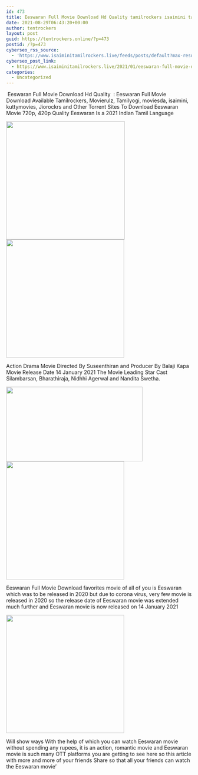 ```yaml
---
id: 473
title: Eeswaran Full Movie Download Hd Quality tamilrockers isaimini tamilrockers
date: 2021-08-29T06:43:20+00:00
author: tentrockers
layout: post
guid: https://tentrockers.online/?p=473
postid: /?p=473
cyberseo_rss_source:
  - 'https://www.isaiminitamilrockers.live/feeds/posts/default?max-results=150&start-index=151'
cyberseo_post_link:
  - https://www.isaiminitamilrockers.live/2021/01/eeswaran-full-movie-download-hd-quality.html
categories:
  - Uncategorized
---
```

<meta content="&nbsp;Eeswaran Full Movie Download Hd Quality&nbsp; : Eeswaran Full Movie Download Available Tamilrockers, Movierulz, Tamilyogi, moviesda, isaimini, k..." name="twitter:description" />

  


<center>
</center>

&nbsp;Eeswaran Full Movie Download Hd Quality&nbsp; : Eeswaran Full Movie Download Available Tamilrockers, Movierulz, Tamilyogi, moviesda, isaimini, kuttymovies, Jiorockrs and Other Torrent Sites To Download Eeswaran Movie 720p, 420p Quality Eeswaran Is a 2021 Indian Tamil Language<ins data-width="0" data-height="0" class="w137637f8f1" data-domain="//aaaaaco.com" data-affquery="/81dee8bcaf/137637f8f1/?placementName=default"></ins>

<div class="separator">
  <a href="https://1.bp.blogspot.com/-WG84mBrm_nU/X_3IgjE6cUI/AAAAAAAAAN4/3-YsTnf23G8szokk3vDgPMsCuQ_Z2JHlACLcBGAsYHQ/s1024/IMG_20210109_175845-880x1024.jpg" imageanchor="1"><img loading="lazy" border="0" data-original-height="1024" data-original-width="880" height="320" src="https://1.bp.blogspot.com/-WG84mBrm_nU/X_3IgjE6cUI/AAAAAAAAAN4/3-YsTnf23G8szokk3vDgPMsCuQ_Z2JHlACLcBGAsYHQ/w322-h320/IMG_20210109_175845-880x1024.jpg" width="322" /></a>
</div>

<div class="separator">
  <a href="https://aaaaaco.com/b7e8e06d99/7239eac2b5/?placementName=default" imageanchor="1" target="_blank" rel="noopener"><img border="0" data-original-height="166" data-original-width="800" src="https://1.bp.blogspot.com/-qek98yYhiD8/X_3I-7Z-9SI/AAAAAAAAAOM/1-i5WvZmobc-gZo2a9KTa3LEL2mQZyDdQCLcBGAsYHQ/s320/unnamed.gif" width="320" /></a>
</div>

<ins data-width="0" data-height="0" class="w137637f8f1" data-domain="//aaaaaco.com" data-affquery="/81dee8bcaf/137637f8f1/?placementName=default"></ins>

Action Drama Movie Directed By Suseenthiran and Producer By Balaji Kapa Movie Release Date 14 January 2021 The Movie Leading Star Cast Silambarsan, Bharathiraja, Nidhhi Agerwal and Nandita Swetha.<ins data-width="0" data-height="0" class="w137637f8f1" data-domain="//aaaaaco.com" data-affquery="/81dee8bcaf/137637f8f1/?placementName=default"></ins>

<div class="separator">
  <a href="https://1.bp.blogspot.com/-wLmzufHpOUc/X_3IoJAxfJI/AAAAAAAAAN8/lr4DU86Rk0EARoN4NI22muXnkVZSRmCggCLcBGAsYHQ/s900/eswaran-movie-release-date-5fd8879b66465-1608026011.jpg" imageanchor="1"><img loading="lazy" border="0" data-original-height="506" data-original-width="900" height="202" src="https://1.bp.blogspot.com/-wLmzufHpOUc/X_3IoJAxfJI/AAAAAAAAAN8/lr4DU86Rk0EARoN4NI22muXnkVZSRmCggCLcBGAsYHQ/w370-h202/eswaran-movie-release-date-5fd8879b66465-1608026011.jpg" width="370" /></a>
</div>

<div class="separator">
  <a href="https://aaaaaco.com/b7e8e06d99/7239eac2b5/?placementName=default" imageanchor="1" target="_blank" rel="noopener"><img border="0" data-original-height="166" data-original-width="800" src="https://1.bp.blogspot.com/-PKhqCIyCJ4I/X_3I6DzZdFI/AAAAAAAAAOI/tkWfm3lJ3Yo7leEIWmbYyHADzVp9TuQcACLcBGAsYHQ/s320/unnamed.gif" width="320" /></a>
</div>

<ins data-width="0" data-height="0" class="w137637f8f1" data-domain="//aaaaaco.com" data-affquery="/81dee8bcaf/137637f8f1/?placementName=default"></ins>

Eeswaran Full Movie Download favorites movie of all of you is Eeswaran which was to be released in 2020 but due to corona virus, very few movie is released in 2020 so the release date of Eeswaran movie was extended much further and Eeswaran movie is now released on 14 January 2021

<div class="separator">
  <a href="https://aaaaaco.com/b7e8e06d99/7239eac2b5/?placementName=default" imageanchor="1" target="_blank" rel="noopener"><img border="0" data-original-height="166" data-original-width="800" src="https://1.bp.blogspot.com/-lZ8_kmR-U60/X_3I0AMf-nI/AAAAAAAAAOE/qObOpaQOmKE2AICNiZRvFiqleg9PgIdzACLcBGAsYHQ/s320/unnamed.gif" width="320" /></a>
</div>

<ins data-width="0" data-height="0" class="w137637f8f1" data-domain="//aaaaaco.com" data-affquery="/81dee8bcaf/137637f8f1/?placementName=default"></ins>

Will show ways With the help of which you can watch Eeswaran movie without spending any rupees, it is an action, romantic movie and Eeswaran movie is such many OTT platforms you are getting to see here so this article with more and more of your friends Share so that all your friends can watch the Eeswaran movie&#8217;<ins data-width="0" data-height="0" class="w137637f8f1" data-domain="//aaaaaco.com" data-affquery="/81dee8bcaf/137637f8f1/?placementName=default"></ins>

<center>
</center>